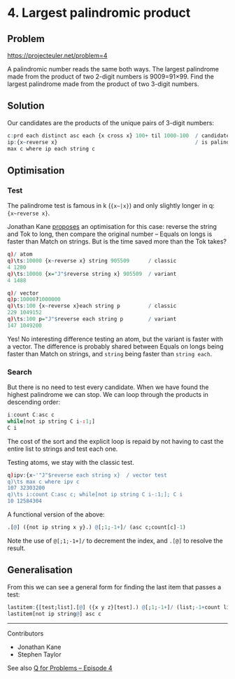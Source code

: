 # 4. Largest palindromic product

## Problem

https://projecteuler.net/problem=4

A palindromic number reads the same both ways. 
The largest palindrome made from the product of two 2-digit numbers is 9009=91×99.
Find the largest palindrome made from the product of two 3-digit numbers.


## Solution

Our candidates are the products of the unique pairs of 3-digit numbers:

```q
c:prd each distinct asc each {x cross x} 100+ til 1000-100  / candidate products
ip:{x~reverse x}                                            / is palindrome?
max c where ip each string c
```


## Optimisation

### Test

The palindrome test is famous in k (`{x~|x}`) and only slightly longer in q: `{x~reverse x}`.

Jonathan Kane [proposes](https://community.kx.com/t5/kdb-and-q/Q-For-Problems-Episode-4/td-p/13254) an optimisation for this case: reverse the string and Tok to long, then compare the original number – Equals on longs is faster than Match on strings.
But is the time saved more than the Tok takes? 

```q
q)/ atom
q)\ts:10000 {x~reverse x} string 905509      / classic
4 1280
q)\ts:10000 {x="J"$reverse string x} 905509  / variant
4 1488

q)/ vector
q)p:10000?1000000
q)\ts:100 {x~reverse x}each string p         / classic
229 1049152
q)\ts:100 p="J"$reverse each string p        / variant
147 1049200
```

Yes! No interesting difference testing an atom, but the variant is faster with a vector.
The difference is probably shared between Equals on longs being faster than Match on strings, and `string` being faster than `string each`.


### Search

But there is no need to test every candidate. 
When we have found the highest palindrome we can stop.
We can loop through the products in descending order:

```q
i:count C:asc c
while[not ip string C i-:1;]
C i
```

The cost of the sort and the explicit loop is repaid by not having to cast the entire list to strings and test each one. 

Testing atoms, we stay with the classic test. 

```q
q)ipv:{x~'"J"$reverse each string x}  / vector test
q)\ts max c where ipv c
107 32303200
q)\ts i:count C:asc c; while[not ip string C i-:1;]; C i
10 12584304
```

A functional version of the above:

```q
.[@] ({not ip string x y}.) @[;1;-1+]/ (asc c;count[c]-1)
```

Note the use of `@[;1;-1+]/` to decrement the index, and `.[@]` to resolve the result.


## Generalisation

From this we can see a general form for finding the last item that passes a test:

```q
lastitem:{[test;list].[@] ({x y z}[test].) @[;1;-1+]/ (list;-1+count list)}
lastitem[not ip string@] asc c
```

---

Contributors

* Jonathan Kane
* Stephen Taylor

See also [Q for Problems – Episode 4](https://community.kx.com/t5/kdb-and-q/Q-For-Problems-Episode-4/td-p/13254)